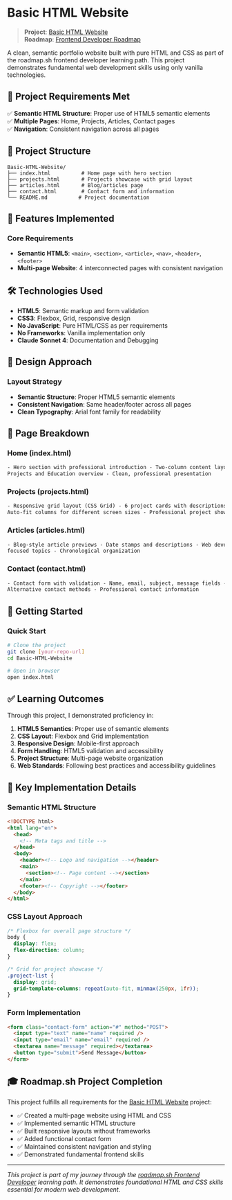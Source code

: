 # Basic HTML Website

> **Project**: [Basic HTML Website](https://roadmap.sh/projects/basic-html-website)  
> **Roadmap**: [Frontend Developer Roadmap](https://roadmap.sh/frontend)

A clean, semantic portfolio website built with pure HTML and CSS as part of the roadmap.sh frontend developer learning path. This project demonstrates fundamental web development skills using only vanilla technologies.

## 🎯 Project Requirements Met

✅ **Semantic HTML Structure**: Proper use of HTML5 semantic elements  
✅ **Multiple Pages**: Home, Projects, Articles, Contact pages  
✅ **Navigation**: Consistent navigation across all pages

## 📁 Project Structure

```
Basic-HTML-Website/
├── index.html          # Home page with hero section
├── projects.html       # Projects showcase with grid layout
├── articles.html       # Blog/articles page
├── contact.html        # Contact form and information
└── README.md          # Project documentation
```

## 🌟 Features Implemented

### Core Requirements

- **Semantic HTML5**: `<main>`, `<section>`, `<article>`, `<nav>`, `<header>`, `<footer>`
- **Multi-page Website**: 4 interconnected pages with consistent navigation

## 🛠️ Technologies Used

- **HTML5**: Semantic markup and form validation
- **CSS3**: Flexbox, Grid, responsive design
- **No JavaScript**: Pure HTML/CSS as per requirements
- **No Frameworks**: Vanilla implementation only
- **Claude Sonnet 4**: Documentation and Debugging

## 🎨 Design Approach

### Layout Strategy

- **Semantic Structure**: Proper HTML5 semantic elements
- **Consistent Navigation**: Same header/footer across all pages
- **Clean Typography**: Arial font family for readability

## 📄 Page Breakdown

### Home (index.html)

```html
- Hero section with professional introduction - Two-column content layout -
Projects and Education overview - Clean, professional presentation
```

### Projects (projects.html)

```html
- Responsive grid layout (CSS Grid) - 6 project cards with descriptions -
Auto-fit columns for different screen sizes - Professional project showcase
```

### Articles (articles.html)

```html
- Blog-style article previews - Date stamps and descriptions - Web development
focused topics - Chronological organization
```

### Contact (contact.html)

```html
- Contact form with validation - Name, email, subject, message fields -
Alternative contact methods - Professional contact information
```

## 🚀 Getting Started

### Quick Start

```bash
# Clone the project
git clone [your-repo-url]
cd Basic-HTML-Website

# Open in browser
open index.html
```

## ✅ Learning Outcomes

Through this project, I demonstrated proficiency in:

1. **HTML5 Semantics**: Proper use of semantic elements
2. **CSS Layout**: Flexbox and Grid implementation
3. **Responsive Design**: Mobile-first approach
4. **Form Handling**: HTML5 validation and accessibility
5. **Project Structure**: Multi-page website organization
6. **Web Standards**: Following best practices and accessibility guidelines

## 🔧 Key Implementation Details

### Semantic HTML Structure

```html
<!DOCTYPE html>
<html lang="en">
  <head>
    <!-- Meta tags and title -->
  </head>
  <body>
    <header><!-- Logo and navigation --></header>
    <main>
      <section><!-- Page content --></section>
    </main>
    <footer><!-- Copyright --></footer>
  </body>
</html>
```

### CSS Layout Approach

```css
/* Flexbox for overall page structure */
body {
  display: flex;
  flex-direction: column;
}

/* Grid for project showcase */
.project-list {
  display: grid;
  grid-template-columns: repeat(auto-fit, minmax(250px, 1fr));
}
```

### Form Implementation

```html
<form class="contact-form" action="#" method="POST">
  <input type="text" name="name" required />
  <input type="email" name="email" required />
  <textarea name="message" required></textarea>
  <button type="submit">Send Message</button>
</form>
```

## 🎓 Roadmap.sh Project Completion

This project fulfills all requirements for the [Basic HTML Website](https://roadmap.sh/projects/basic-html-website) project:

- ✅ Created a multi-page website using HTML and CSS
- ✅ Implemented semantic HTML structure
- ✅ Built responsive layouts without frameworks
- ✅ Added functional contact form
- ✅ Maintained consistent navigation and styling
- ✅ Demonstrated fundamental frontend skills

---

_This project is part of my journey through the [roadmap.sh Frontend Developer](https://roadmap.sh/frontend) learning path. It demonstrates foundational HTML and CSS skills essential for modern web development._
